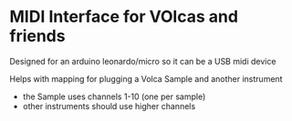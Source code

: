 MIDI Interface for VOlcas and friends
=====================================


Designed for an arduino leonardo/micro so it can be a USB midi device

Helps with mapping for plugging a Volca Sample and another instrument
* the Sample uses channels 1-10 (one per sample)
* other instruments should use higher channels




